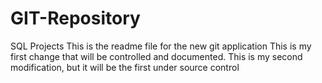 # GIT-Repository
SQL Projects
This is the readme file for the new git application
This is my first change that will be controlled and documented.
This is my second modification, but it will be the first under source control
